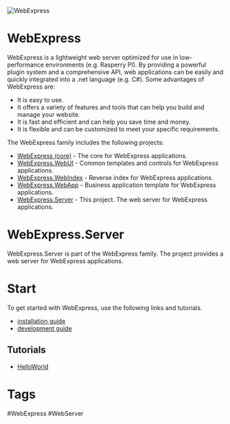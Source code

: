 ![WebExpress](https://raw.githubusercontent.com/ReneSchwarzer/WebExpress.Doc/main/assets/banner.png)

# WebExpress
WebExpress is a lightweight web server optimized for use in low-performance environments (e.g. Rasperry PI). By providing 
a powerful plugin system and a comprehensive API, web applications can be easily and quickly integrated into a .net 
language (e.g. C#). Some advantages of WebExpress are:

- It is easy to use.
- It offers a variety of features and tools that can help you build and manage your website.
- It is fast and efficient and can help you save time and money.
- It is flexible and can be customized to meet your specific requirements.

The WebExpress family includes the following projects:

- [WebExpress (core)](https://github.com/ReneSchwarzer/WebExpress#readme) - The core for WebExpress applications.
- [WebExpress.WebUI](https://github.com/ReneSchwarzer/WebExpress.WebUI#readme) - Common templates and controls for WebExpress applications.
- [WebExpress.WebIndex](https://github.com/ReneSchwarzer/WebExpress.WebIndex#readme) - Reverse index for WebExpress applications.
- [WebExpress.WebApp](https://github.com/ReneSchwarzer/WebExpress.WebApp#readme) - Business application template for WebExpress applications.
- [WebExpress.Server](https://github.com/ReneSchwarzer/WebExpress.Server#readme) - This project. The web server for WebExpress applications.

# WebExpress.Server
WebExpress.Server is part of the WebExpress family. The project provides a web server for WebExpress applications.

# Start
To get started with WebExpress, use the following links and tutorials.

- [installation guide](https://github.com/ReneSchwarzer/WebExpress.Doc/blob/main/doc/installation_guide.md) 
- [development guide](https://github.com/ReneSchwarzer/WebExpress.Doc/blob/main/doc/development_guide.md)

## Tutorials
- [HelloWorld](https://github.com/ReneSchwarzer/WebExpress.Tutorial.HelloWorld#readme)

# Tags
#WebExpress #WebServer